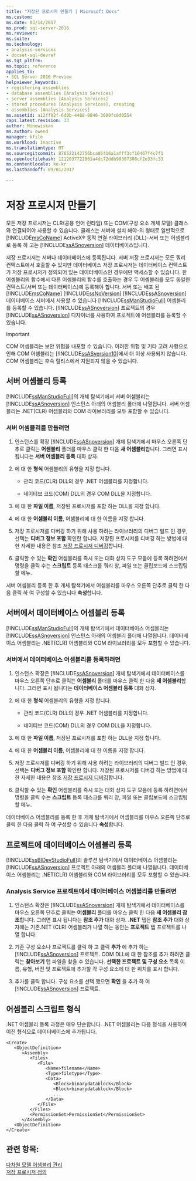 ```yaml
---
title: "저장된 프로시저 만들기 | Microsoft Docs"
ms.custom: 
ms.date: 03/14/2017
ms.prod: sql-server-2016
ms.reviewer: 
ms.suite: 
ms.technology:
- analysis-services
- docset-sql-devref
ms.tgt_pltfrm: 
ms.topic: reference
applies_to:
- SQL Server 2016 Preview
helpviewer_keywords:
- registering assemblies
- database assemblies [Analysis Services]
- server assemblies [Analysis Services]
- stored procedures [Analysis Services], creating
- assemblies [Analysis Services]
ms.assetid: a12ff02f-6d0b-4488-9846-3609fc0d0554
caps.latest.revision: 33
author: Minewiskan
ms.author: owend
manager: kfile
ms.workload: Inactive
ms.translationtype: MT
ms.sourcegitcommit: 876522142756bca05416a1afff3cf10467f4c7f1
ms.openlocfilehash: 1212037722863a4dc72ddb99387308cf2e33fc33
ms.contentlocale: ko-kr
ms.lasthandoff: 09/01/2017

---
```

# <a name="creating-stored-procedures"></a>저장 프로시저 만들기
  모든 저장 프로시저는 CLR(공용 언어 런타임) 또는 COM(구성 요소 개체 모델) 클래스와 연결되어야 사용할 수 있습니다. 클래스는 서버에 설치 해야-의 형태로 일반적으로 [!INCLUDE[msCoName](../../includes/msconame-md.md)] ActiveX® 동적 연결 라이브러리 (DLL)-서버 또는 어셈블리로 등록 하 고는 [!INCLUDE[ssASnoversion](../../includes/ssasnoversion-md.md)] 데이터베이스입니다.  
  
 저장 프로시저는 서버나 데이터베이스에 등록됩니다. 서버 저장 프로시저는 모든 쿼리 컨텍스트에서 호출할 수 있지만 데이터베이스 저장 프로시저는 데이터베이스 컨텍스트가 저장 프로시저가 정의되어 있는 데이터베이스인 경우에만 액세스할 수 있습니다. 한 어셈블리의 함수에서 다른 어셈블리의 함수를 호출하는 경우 두 어셈블리를 모두 동일한 컨텍스트(서버 또는 데이터베이스)에 등록해야 합니다. 서버 또는 배포 된 [!INCLUDE[msCoName](../../includes/msconame-md.md)] [!INCLUDE[ssNoVersion](../../includes/ssnoversion-md.md)] [!INCLUDE[ssASnoversion](../../includes/ssasnoversion-md.md)] 데이터베이스 서버에서 사용할 수 있습니다 [!INCLUDE[ssManStudioFull](../../includes/ssmanstudiofull-md.md)] 어셈블리를 등록할 수 있습니다. [!INCLUDE[ssASnoversion](../../includes/ssasnoversion-md.md)] 프로젝트의 경우 [!INCLUDE[ssASnoversion](../../includes/ssasnoversion-md.md)] 디자이너를 사용하여 프로젝트에 어셈블리를 등록할 수 있습니다.  
  
> [!IMPORTANT]  
>  COM 어셈블리는 보안 위험을 내포할 수 있습니다. 이러한 위험 및 기타 고려 사항으로 인해 COM 어셈블리는 [!INCLUDE[ssASversion10](../../includes/ssasversion10-md.md)]에서 더 이상 사용되지 않습니다. COM 어셈블리는 후속 릴리스에서 지원되지 않을 수 있습니다.  
  
## <a name="registering-a-server-assembly"></a>서버 어셈블리 등록  
 [!INCLUDE[ssManStudioFull](../../includes/ssmanstudiofull-md.md)]의 개체 탐색기에서 서버 어셈블리는 [!INCLUDE[ssASnoversion](../../includes/ssasnoversion-md.md)] 인스턴스 아래의 어셈블리 폴더에 나열됩니다. 서버 어셈블리는 .NET(CLR) 어셈블리와 COM 라이브러리를 모두 포함할 수 있습니다.  
  
### <a name="to-create-a-server-assembly"></a>서버 어셈블리를 만들려면  
  
1.  인스턴스를 확장 [!INCLUDE[ssASnoversion](../../includes/ssasnoversion-md.md)] 개체 탐색기에서 마우스 오른쪽 단추로 클릭는 **어셈블리** 폴더를 마우스 클릭 한 다음 **새 어셈블리**합니다. 그러면 표시 됩니다는 **서버 어셈블리 등록** 대화 상자.  
  
2.  에 대 한 **형식** 어셈블리의 유형을 지정 합니다.  
  
    -   관리 코드(CLR) DLL의 경우 .NET 어셈블리를 지정합니다.  
  
    -   네이티브 코드(COM) DLL의 경우 COM DLL을 지정합니다.  
  
3.  에 대 한 **파일 이름**, 저장된 프로시저를 포함 하는 DLL을 지정 합니다.  
  
4.  에 대 한 **어셈블리 이름**, 어셈블리에 대 한 이름을 지정 합니다.  
  
5.  저장 프로시저를 디버깅 하기 위해 사용 하려는 라이브러리의 디버그 빌드 인 경우, 선택는 **디버그 정보 포함** 확인란 합니다. 저장된 프로시저를 디버깅 하는 방법에 대 한 자세한 내용은 참조 [저장 프로시저 디버깅](../../analysis-services/multidimensional-models-extending-olap-stored-procedures/debugging-stored-procedures.md)합니다.  
  
6.  클릭할 수 있는 **확인** 어셈블리를 즉시 또는 대화 상자 도구 모음에 등록 하려면에서 명령을 클릭 수는 **스크립트** 등록 태스크를 쿼리 창, 파일 또는 클립보드에 스크립팅할 메뉴.  
  
 서버 어셈블리 등록 한 후 개체 탐색기에서 어셈블리를 마우스 오른쪽 단추로 클릭 한 다음 클릭 하 여 구성할 수 있습니다 **속성**합니다.  
  
## <a name="registering-a-database-assembly-on-the-server"></a>서버에서 데이터베이스 어셈블리 등록  
 [!INCLUDE[ssManStudioFull](../../includes/ssmanstudiofull-md.md)]의 개체 탐색기에서 데이터베이스 어셈블리는 [!INCLUDE[ssASnoversion](../../includes/ssasnoversion-md.md)] 인스턴스 아래의 어셈블리 폴더에 나열됩니다. 데이터베이스 어셈블리는 .NET(CLR) 어셈블리와 COM 라이브러리를 모두 포함할 수 있습니다.  
  
### <a name="to-create-a-database-assembly-on-a-server"></a>서버에서 데이터베이스 어셈블리를 등록하려면  
  
1.  인스턴스 확장은 [!INCLUDE[ssASnoversion](../../includes/ssasnoversion-md.md)] 개체 탐색기에서 데이터베이스를 마우스 오른쪽 단추로 클릭는 **어셈블리** 폴더를 마우스 클릭 한 다음 **새 어셈블리**합니다. 그러면 표시 됩니다는 **데이터베이스 어셈블리 등록** 대화 상자.  
  
2.  에 대 한 **형식** 어셈블리의 유형을 지정 합니다.  
  
    -   관리 코드(CLR) DLL의 경우 .NET 어셈블리를 지정합니다.  
  
    -   네이티브 코드(COM) DLL의 경우 COM DLL을 지정합니다.  
  
3.  에 대 한 **파일 이름**, 저장된 프로시저를 포함 하는 DLL을 지정 합니다.  
  
4.  에 대 한 **어셈블리 이름**, 어셈블리에 대 한 이름을 지정 합니다.  
  
5.  저장 프로시저를 디버깅 하기 위해 사용 하려는 라이브러리의 디버그 빌드 인 경우, 선택는 **디버그 정보 포함** 확인란 합니다. 저장된 프로시저를 디버깅 하는 방법에 대 한 자세한 내용은 참조 [저장 프로시저 디버깅](../../analysis-services/multidimensional-models-extending-olap-stored-procedures/debugging-stored-procedures.md)합니다.  
  
6.  클릭할 수 있는 **확인** 어셈블리를 즉시 또는 대화 상자 도구 모음에 등록 하려면에서 명령을 클릭 수는 **스크립트** 등록 태스크를 쿼리 창, 파일 또는 클립보드에 스크립팅할 메뉴.  
  
 데이터베이스 어셈블리를 등록 한 후 개체 탐색기에서 어셈블리를 마우스 오른쪽 단추로 클릭 한 다음 클릭 하 여 구성할 수 있습니다 **속성**합니다.  
  
## <a name="registering-a-database-assembly-in-a-project"></a>프로젝트에 데이터베이스 어셈블리 등록  
 [!INCLUDE[ssBIDevStudioFull](../../includes/ssbidevstudiofull-md.md)]의 솔루션 탐색기에서 데이터베이스 어셈블리는 [!INCLUDE[ssASnoversion](../../includes/ssasnoversion-md.md)] 프로젝트 아래의 어셈블리 폴더에 나열됩니다. 데이터베이스 어셈블리는 .NET(CLR) 어셈블리와 COM 라이브러리를 모두 포함할 수 있습니다.  
  
### <a name="to-create-a-database-assembly-in-an-analysis-service-project"></a>Analysis Service 프로젝트에서 데이터베이스 어셈블리를 만들려면  
  
1.  인스턴스 확장은 [!INCLUDE[ssASnoversion](../../includes/ssasnoversion-md.md)] 개체 탐색기에서 데이터베이스를 마우스 오른쪽 단추로 클릭는 **어셈블리** 폴더를 마우스 클릭 한 다음 **새 어셈블리 참조**합니다. 그러면 표시 됩니다는 **참조 추가** 대화 상자. **.NET** 탭은 **참조 추가** 대화 상자에는 기존.NET (CLR) 어셈블리가 나열 하는 동안는 **프로젝트** 탭 프로젝트를 나열 합니다.  
  
2.  기존 구성 요소나 프로젝트를 클릭 하 고 클릭 **추가** 에 추가 하는 [!INCLUDE[ssASnoversion](../../includes/ssasnoversion-md.md)] 프로젝트. COM DLL에 대 한 참조를 추가 하려면 클릭는 **찾아보기** 탭 파일을 찾을 수 있습니다. **선택한 프로젝트 및 구성 요소** 목록 이름, 유형, 버전 및 프로젝트에 추가할 각 구성 요소에 대 한 위치를 표시 합니다.  
  
3.  추가를 클릭 합니다. 구성 요소를 선택 했으면 **확인** 을 추가 하 여 [!INCLUDE[ssASnoversion](../../includes/ssasnoversion-md.md)] 프로젝트.  
  
## <a name="script-format-for-an-assembly"></a>어셈블리 스크립트 형식  
 .NET 어셈블리 등록 과정은 매우 단순합니다. .NET 어셈블리는 다음 형식을 사용하여 이진 형식으로 데이터베이스에 추가됩니다.  
  
```  
<Create>  
   <ObjectDefinition>  
      <Assembly>  
         <Files>  
            <File>  
               <Name>filename</Name>  
               <Type>filetype</Type>  
               <Data>  
                  <Block>binarydatablock</Block>  
                  <Block>binarydatablock</Block>  
                  ...  
               </Data>  
            </File>  
         </Files>  
         <PermissionSet>PermissionSet</PermissionSet>  
      </Assembly>  
   <ObjectDefinition>  
</Create>  
```  
  
## <a name="see-also"></a>관련 항목:  
 [다차원 모델 어셈블리 관리](../../analysis-services/multidimensional-models/multidimensional-model-assemblies-management.md)   
 [저장 프로시저 정의](../../analysis-services/multidimensional-models-extending-olap-stored-procedures/defining-stored-procedures.md)  
  
  

